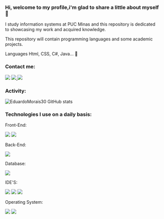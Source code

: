 ### Hi, welcome to my profile,i'm glad to share a little about myself 👋

I study information systems at PUC Minas and this repository is dedicated to showcasing my work and acquired knowledge.

This repository will contain programming languages ​​and some academic projects.

Languages ​​Html, CSS, C#, Java... 🤌

### Contact me:

<a href="https://mailto:eduardohcosta30@gmail.com"><img src="https://img.shields.io/badge/Gmail-D14836?style=for-the-badge&logo=gmail&logoColor=white" /></a>
<a href="https://api.whatsapp.com/send?phone=5531991292177&text=Entrar%20em%20contato%20com%20Eduardo"><img src="https://img.shields.io/badge/WhatsApp-25D366?style=for-the-badge&logo=whatsapp&logoColor=white"/> </a><a href="https://www.instagram.com/eduardohmorais_/"><img src="https://img.shields.io/badge/Instagram-E4405F?style=for-the-badge&logo=instagram&logoColor=white" /></a>

### Activity:
![EduardoMorais30 GitHub stats](https://github-readme-stats.vercel.app/api?username=EduardoMorais30&show_icons=true&theme=radical)

### Technologies I use on a daily basis:

Front-End:

<img src="https://img.shields.io/badge/HTML5-E34F26?style=for-the-badge&logo=html5&logoColor=white" /> <img src="https://img.shields.io/badge/CSS3-1572B6?style=for-the-badge&logo=css3&logoColor=white" />

Back-End:

<img src="https://img.shields.io/badge/java-%23ED8B00.svg?style=for-the-badge&logo=java&logoColor=white" /> 

Database: 

<img src="https://img.shields.io/badge/MySQL-005C84?style=for-the-badge&logo=mysql&logoColor=white" />

IDE'S:

<img src="https://img.shields.io/badge/IntelliJ_IDEA-000000.svg?style=for-the-badge&logo=intellij-idea&logoColor=white" /> <img src="https://img.shields.io/badge/Eclipse-2C2255?style=for-the-badge&logo=eclipse&logoColor=white" /> <img src="https://img.shields.io/badge/Visual_Studio-5C2D91?style=for-the-badge&logo=visual%20studio&logoColor=white" /> 

Operating System:

<img src="https://img.shields.io/badge/mac%20os-000000?style=for-the-badge&logo=apple&logoColor=white" /> <img src="https://img.shields.io/badge/Windows-0078D6?style=for-the-badge&logo=windows&logoColor=white"/>
